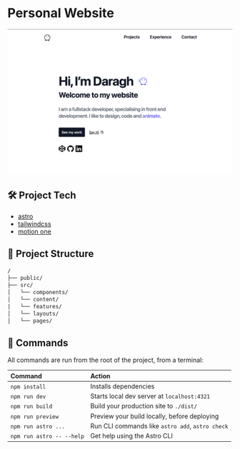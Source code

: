 # Personal Website

![Image description](./landing-page.png)

## 🛠 Project Tech

- [astro](https://astro.build/)
- [tailwindcss](https://tailwindcss.com/)
- [motion one](https://motion.dev/)

## 🚀 Project Structure

```text
/
├── public/
├── src/
│   └── components/
│   └── content/
|   └── features/
│   └── layouts/
│   └── pages/
```

## 🧞 Commands

All commands are run from the root of the project, from a terminal:

| Command                   | Action                                           |
| :------------------------ | :----------------------------------------------- |
| `npm install`             | Installs dependencies                            |
| `npm run dev`             | Starts local dev server at `localhost:4321`      |
| `npm run build`           | Build your production site to `./dist/`          |
| `npm run preview`         | Preview your build locally, before deploying     |
| `npm run astro ...`       | Run CLI commands like `astro add`, `astro check` |
| `npm run astro -- --help` | Get help using the Astro CLI                     |
